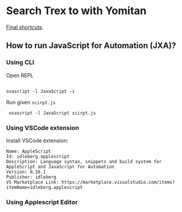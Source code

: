 # Search Trex to with Yomitan

[Final shortcuts](https://www.icloud.com/shortcuts/36e597c063764a81a6f0efda0ee59703).
## How to run JavaScript for Automation (JXA)?

### Using CLI 

Open REPL

```shell

osascript -l JavaScript -i

```

Run given `scirpt.js`

``` shell
 osascript -l JavaScript scirpt.js

```


### Using VSCode extension

Install VSCode extension:
```
Name: AppleScript
Id: idleberg.applescript
Description: Language syntax, snippets and build system for AppleScript and JavaScript for Automation
Version: 0.26.1
Publisher: idleberg
VS Marketplace Link: https://marketplace.visualstudio.com/items?itemName=idleberg.applescript
```

### Using Applescript Editor
